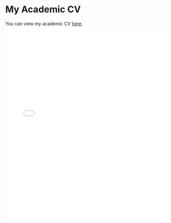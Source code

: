 # My Academic CV

You can view my academic CV [here](https://github.com/ypchan/ypchan.github.io/blob/main/%E5%AD%A6%E6%9C%AF%E7%AE%80%E5%8E%86-%E9%99%88%E8%89%B3%E6%9C%8B.pdf).
<embed src="example.pdf" type="application/pdf" width="100%" height="600px" />
